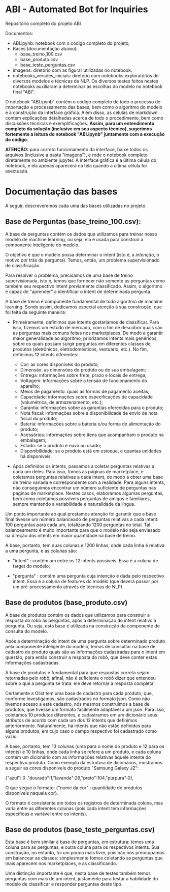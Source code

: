 # ABI - Automated Bot for Inquiries
Repositório completo do projeto ABI

Documentos:

- ABI.ipynb: notebook com o código completo do projeto;
- Bases (documentação abaixo):
  - base_treino_100.csv
  - base_produto.csv
  - base_teste_perguntas.csv
- imagens: diretório com as figurar utilizadas no notebook.
- notebooks_versões_iniciais: diretório com notebooks exploratórios de diversos modelos e técnicas de NLP. Os diversos testes feitos nestes notebooks auxiliaram a determinar as escolhas do modelo no notebook final "ABI".

O notebook "ABI.ipynb" contém o código completo de todo o processo de importação e processamento das bases, bem como o algoritmo do modelo e a construção da interface gráfica. Além disso, as células de markdown contém explicações detalhadas acerca de todo o procedimento, bem como discussões técnicas e exemplificações. __Assim, para um entendimento completo da solução (inclusive em seu aspecto técnico), sugerimos fortemente a leitura do notebook "ABI.ipynb" juntamente com a execução do código.__

__ATENÇÃO:__ para correto funcionamento da interface, baixe todos os arquivos (inclusive a pasta "imagens"), e rode o notebook completo diretamente no ambiente jupyter. A interface gráfica é a última célula do notebook, e ela apenas aparecerá na tela quando a última célula for exectuada.
  
# Documentação das bases

A seguir, descreveremos cada uma das bases utilizadas no projeto.

## Base de Perguntas (base_treino_100.csv):

A base de perguntas contém os dados que utilizamos para treinar nosso modelo de machine learning, ou seja, ela é usada para construir a componente inteligente do modelo. 

O objetivo é que o modelo possa determinar o intent (isto é, a _intenção_, o motivo por trás da pergunta). Temos, então, um problema supervisionado de classificação.

Para resolver o problema, precisamos de uma base de treino supervisionada, isto é, temos que fornecer não somente as perguntas como também seu respectivo intent previamente classificado. Assim, o algoritmo é capaz de "aprender" a identificar o intent de determinada pergunta.

A base de treino é componente fundamental de todo algoritmo de machine learning. Sendo assim, dedicamos especial atenção à sua construção, que foi feita da seguinte maneira:

- Primeiramente, definimos que intents gostaríamos de classificar. Para isso, fizemos um estudo de mercado, com o fim de descobrir quais são as perguntas mais comuns feitas nos marketplaces. De modo a garantir maior generalidade ao algoritmo, priorizamos intents mais genéricos, sobre os quais possam surgir perguntas em diferentes classes de produtos (eletrônicos, eletrodomésticos, vestuário, etc.). No fim, definimos 12 intents diferentes:
	- Cor: as cores disponíveis do produto;
	- Dimensão: as dimensões do produto ou de sua embalagem;
	- Entrega: informações sobre frete, prazo e locais de entrega;
	- Voltagem: informações sobre a tensão de funcionamento do aparelho;	
	- Meios de pagamento: quais as formas de pagamento aceitas;
	- Capacidade: informações sobre especificações de capacidade (volumétrica, de armazenamento, etc.);
	- Garantia: informações sobre as garantias oferecidas para o produto;
	- Nota fiscal: informações sobre a disponibilidade de envio de nota fiscal do produto;
	- Bateria: informações sobre a bateria e/ou forma de alimentação do produto;
	- Acessórios: informações sobre itens que acompanham o produto na embalagem;
	- Estado: se o produto é novo ou usado;
	- Disponibilidade: se o produto está em estoque, e quantas unidades há disponíveis.

- Após definidos os intents, passamos a coletar perguntas relativas a cada um deles. Para isso, fomos às páginas de marketplace, e coletamos perguntas relativas a cada intent, de modo a obter uma base de treino variada e correspondente com a realidade. Para alguns intents, não conseguimos encontrar um número suficiente de perguntas nas páginas de marketplace. Nestes casos, elaboramos algumas perguntas, bem como coletamos possíveis perguntas de amigos e familiares, sempre mantendo a variabilidade e naturalidade da língua.

Um ponto importante ao qual prestamos atenção foi garantir que a base final tivesse um número balanceado de perguntas relativas a cada intent: 100 perguntas para cada um, totalizando 1200 perguntas no total. Tal balanceamento é muito importante para que o modelo não seja enviesado na direção dos intents em maior quantidade na base de treino.

A base, portanto, tem duas colunas e 1200 linhas, onde cada linha é relativa a uma pergunta, e as colunas são:

- "intent" : contém um entre os 12 intents possíveis. Essa é a coluna de target do modelo;

- "pergunta" : contém uma pergunta cuja intenção é dada pelo respectivo intent. Essa é a coluna de features do modelo (que deverá passar por um pré-processamento através de técnicas de NLP).


## Base de produtos (base_produto.csv)

A base de produtos contém os dados que utilizamos para construir a resposta do robô às perguntas, após a determinação do intent relativo à pergunta. Ou seja, esta base é utilizada na construção da componente de consulta do modelo.

Após a determinação do intent de uma pergunta sobre determinado produto pela componente inteligente do modelo, temos de consultar na base de cadastro do produto quais são as informações cadastradas para o intent em questão, para então construir a resposta do robô, que deve conter estas informações cadastradas.

A base de produtos é fundamental para que respostas correta sejam retornadas pelo robô, afinal, não é suficiente o robô dizer que entendeu sobre o que a pergunta se trata: ele deve retornar a resposta completa! 

Certamente a Olist tem uma base de cadastro para cada produto, que, conforme investigamos, são cadastrados no formato json. Como não tivemos acesso a este cadastro, nós mesmos construímos a base de produtos, que tivesse um formato facilmente adaptável a um json. Para isso, coletamos 10 produtos diferentes, e cadastramos em um dicionário seus atributos de acordo com cada um dos 12 intents que definimos anteriormente. Naturalmente, há intents que não estão definidos para alguns produtos, em cujo caso o campo respectivo foi cadastrado como vazio.

A base, portanto, tem 13 colunas (uma para o nome do produto e 12 para os intents) e 10 linhas, onde cada linha se refere a um produto, e cada coluna contém um dicionário com as informações relativas àquele intente do respectivo produto. Como exemplo da estrutura de dicionários, mostramos a seguir as cores disponíveis do produto "Samsung Galaxy J2":

{"azul": 0 ,"dourado":1,"lavanda":26,"preto":104,"púrpura":0},

O que segue o formato: {"nome da cor" : quantidade de produtos disponíveis naquela cor}.

O formato é consistente em todos os registros de determinada coluna, mas varia entre as diferentes colunas (pois cada intent tem informações específicas e variável entre os intents).

## Base de produtos (base_teste_perguntas.csv)

Esta base é bem similar à base de perguntas, em estrutura: temos uma coluna para as perguntas, e outra coluna para os respectivos intents. Sua construção, no entanto, foi um pouco mais livre, pois não nos preocupamos em balancear as classes: simplesmente fomos coletando as perguntas que mais aparecem nos marketplaces, e as classificando.

Uma distinção importante é que, nesta base de testes também temos perguntas com mais de um intent, justamente para testar a habilidade do modelo de classificar e responder perguntas deste tipo.
